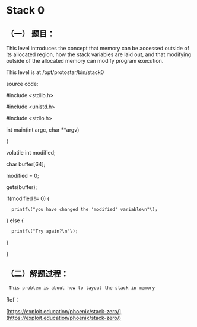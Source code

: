 # Stack 0

## （一） 题目：

This level introduces the concept that memory can be accessed outside of its allocated region, how the stack variables are laid    out, and that modifying outside of the allocated memory can modify program execution.

This level is at /opt/protostar/bin/stack0

source code:

\#include &lt;stdlib.h&gt;

\#include &lt;unistd.h&gt;

\#include &lt;stdio.h&gt;

int main\(int argc, char \*\*argv\)

{

  volatile int modified;

  char buffer\[64\];

  modified = 0;

  gets\(buffer\);

  if\(modified != 0\) {

      printf\("you have changed the 'modified' variable\n"\);

  } else {

      printf\("Try again?\n"\);

  }

}

## （二）解题过程：

```
 This problem is about how to layout the stack in memory
```

Ref：

[https://exploit.education/phoenix/stack-zero/](https://exploit.education/phoenix/stack-zero/)


